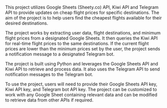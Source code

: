 This project utilizes Google Sheets (Sheety.co) API, Kiwi API and Telegram API to provide updates on cheap flight prices for specific destinations. The aim of the project is to help users find the cheapest flights available for their desired destinations.

The project works by extracting user data, flight destinations, and minimum flight prices from a designated Google Sheets. It then queries the Kiwi API for real-time flight prices to the same destinations. If the current flight prices are lower than the minimum prices set by the user, the project sends a notification message to a designated Telegram bot.

The project is built using Python and leverages the Google Sheets API and Kiwi API to retrieve and process data. It also uses the Telegram API to send notification messages to the Telegram bot.

To use the project, users will need to provide their Google Sheets API key, Kiwi API key, and Telegram bot API key. The project can be customized to work with any Google Sheet containing relevant data and can be modified to retrieve data from other APIs if required.

